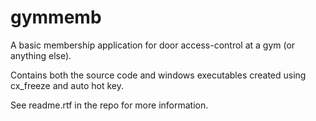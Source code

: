 gymmemb
=======

A basic membership application for door access-control at a gym (or anything else).

Contains both the source code and windows executables created using cx_freeze and auto hot key.

See readme.rtf in the repo for more information.
